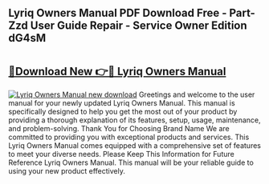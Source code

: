## Lyriq Owners Manual PDF Download Free - Part-Zzd User Guide Repair - Service Owner Edition dG4sM

# <h2><a href="http://bc11712.oget.top/?id=Lyriq+Owners+Manual">🔗Download New 👉🔴 Lyriq Owners Manual</a></h2>

[![Lyriq Owners Manual new download](https://i.imgur.com/5g1atiW.png)](http://bc11712.oget.top/?id=Lyriq+Owners+Manual)
Greetings and welcome to the user manual for your newly updated Lyriq Owners Manual. This manual is specifically designed to help you get the most out of your product by providing a thorough explanation of its features, setup, usage, maintenance, and problem-solving. Thank You for Choosing Brand Name We are committed to providing you with exceptional products and services. This Lyriq Owners Manual comes equipped with a comprehensive set of features to meet your diverse needs. Please Keep This Information for Future Reference Lyriq Owners Manual. This manual will be your reliable guide to using your new product effectively.

